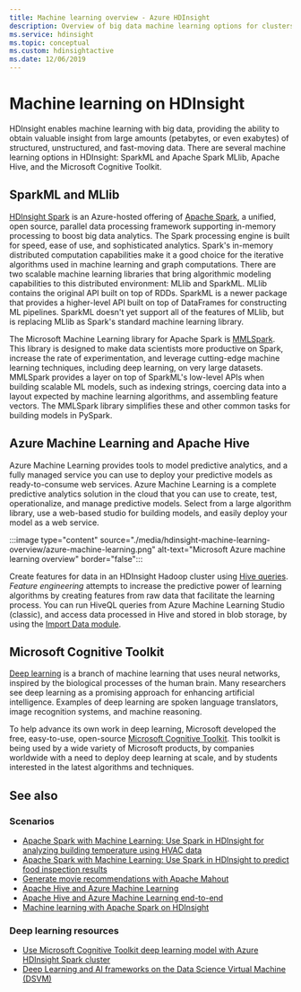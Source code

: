 ```yaml
---
title: Machine learning overview - Azure HDInsight
description: Overview of big data machine learning options for clusters in Azure HDInsight.
ms.service: hdinsight
ms.topic: conceptual
ms.custom: hdinsightactive
ms.date: 12/06/2019
---
```


# Machine learning on HDInsight

HDInsight enables machine learning with big data, providing the ability to obtain valuable insight from large amounts (petabytes, or even exabytes) of structured, unstructured, and fast-moving data. There are several machine learning options  in HDInsight:  SparkML and Apache Spark MLlib, Apache Hive, and the Microsoft Cognitive Toolkit.

## SparkML and MLlib

[HDInsight Spark](spark/apache-spark-overview.md) is an Azure-hosted offering of [Apache Spark](https://spark.apache.org/), a unified, open source, parallel data processing framework supporting in-memory processing to boost big data analytics. The Spark processing engine is built for speed, ease of use, and sophisticated analytics. Spark's in-memory distributed computation capabilities make it a good choice for the iterative algorithms used in machine learning and graph computations. There are two scalable machine learning libraries that bring algorithmic modeling capabilities to this distributed environment: MLlib and SparkML. MLlib contains the original API built on top of RDDs. SparkML is a newer package that provides a higher-level API built on top of DataFrames for constructing ML pipelines. SparkML doesn't yet support all of the  features of MLlib, but is replacing MLlib as Spark's standard machine learning library.

The Microsoft Machine Learning library for Apache Spark is [MMLSpark](https://github.com/Azure/mmlspark). This library is designed to make data scientists more productive on Spark, increase the rate of experimentation, and leverage cutting-edge machine learning techniques, including deep learning, on very large datasets. MMLSpark provides a layer on top of SparkML's low-level APIs when building scalable ML models, such as indexing strings, coercing data into a layout expected by machine learning algorithms, and assembling feature vectors. The MMLSpark library simplifies these and other common tasks for building models in PySpark.

## Azure Machine Learning and Apache Hive

Azure Machine Learning provides tools to model predictive analytics, and a fully managed service you can use to deploy your predictive models as ready-to-consume web services. Azure Machine Learning is a  complete predictive analytics solution in the cloud that you can use to create, test, operationalize, and manage predictive models. Select from a large algorithm library, use a web-based studio for building models, and easily deploy your model as a web service.

:::image type="content" source="./media/hdinsight-machine-learning-overview/azure-machine-learning.png" alt-text="Microsoft Azure machine learning overview" border="false":::

Create features for data in an HDInsight Hadoop cluster using [Hive queries](../machine-learning/team-data-science-process/create-features-hive.md). *Feature engineering* attempts to increase the predictive power of learning algorithms by creating features from raw data that facilitate the learning process. You can run HiveQL queries from Azure Machine Learning Studio (classic), and access data processed in Hive and stored in blob storage, by using the [Import Data module](../machine-learning/classic/import-data.md).

## Microsoft Cognitive Toolkit

[Deep learning](https://www.microsoft.com/en-us/research/group/dltc/) is a branch of machine learning that uses neural networks, inspired by the biological processes of the human brain. Many researchers see deep learning as a promising approach for enhancing artificial intelligence. Examples of deep learning are spoken language translators, image recognition systems, and machine reasoning.

To help advance its own work in deep learning, Microsoft  developed the free, easy-to-use, open-source [Microsoft Cognitive Toolkit](https://www.microsoft.com/en-us/cognitive-toolkit/). This toolkit is being used  by a wide variety of Microsoft products, by companies worldwide with a need to deploy deep learning at scale, and by students interested in the latest algorithms and techniques.

## See also

### Scenarios

* [Apache Spark with Machine Learning: Use Spark in HDInsight for analyzing building temperature using HVAC data](spark/apache-spark-ipython-notebook-machine-learning.md)
* [Apache Spark with Machine Learning: Use Spark in HDInsight to predict food inspection results](spark/apache-spark-machine-learning-mllib-ipython.md)
* [Generate movie recommendations with Apache Mahout](hadoop/apache-hadoop-mahout-linux-mac.md)
* [Apache Hive and Azure Machine Learning](../machine-learning/team-data-science-process/create-features-hive.md)
* [Apache Hive and Azure Machine Learning end-to-end](../machine-learning/team-data-science-process/hive-walkthrough.md)
* [Machine learning with Apache Spark on HDInsight](../machine-learning/team-data-science-process/spark-overview.md)

### Deep learning resources

* [Use Microsoft Cognitive Toolkit deep learning model with Azure HDInsight Spark cluster](spark/apache-spark-microsoft-cognitive-toolkit.md)
* [Deep Learning and AI frameworks on the Data Science Virtual Machine (DSVM)](../machine-learning/data-science-virtual-machine/dsvm-tools-deep-learning-frameworks.md)
